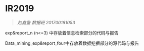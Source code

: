 # IR2019
>*赵鑫鉴 数据班 201700181053*

exp&report_n (n<=3) 中存放着信息检索部分的代码与报告

Data_mining_exp&report_four中存放着数据挖掘部分的源代码与报告

